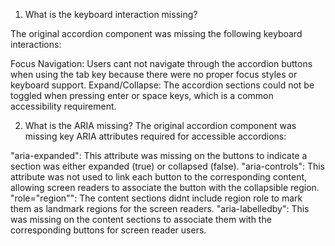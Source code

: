 1. What is the keyboard interaction missing?

The original accordion component was missing the following keyboard interactions:

Focus Navigation: Users cant not navigate through the accordion buttons when using the tab key because there were no proper focus styles or keyboard support.
Expand/Collapse: The accordion sections could not be toggled when pressing enter or space keys, which is a common accessibility requirement.

2. What is the ARIA missing?
The original accordion component was missing key ARIA attributes required for accessible accordions:

"aria-expanded": This attribute was missing on the buttons to indicate a section was either expanded (true) or collapsed (false).
"aria-controls": This attribute was not used to link each button to the corresponding content, allowing screen readers to associate the button with the collapsible region.
"role="region"": The content sections didnt include region role to mark them as landmark regions for the screen readers.
"aria-labelledby": This was missing on the content sections to associate them with the corresponding buttons for screen reader users.
